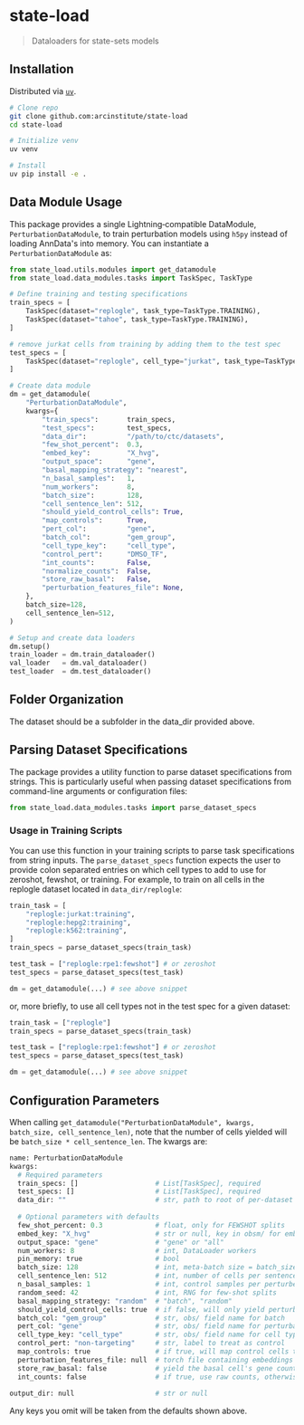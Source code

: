 # state-load

> Dataloaders for state-sets models

## Installation

Distributed via [`uv`](https://docs.astral.sh/uv).

```bash
# Clone repo
git clone github.com:arcinstitute/state-load
cd state-load

# Initialize venv
uv venv

# Install
uv pip install -e .
```

## Data Module Usage

This package provides a single Lightning‐compatible DataModule, `PerturbationDataModule`, to train perturbation models using
`h5py` instead of loading AnnData's into memory. You can instantiate a `PerturbationDataModule` as:

```python
from state_load.utils.modules import get_datamodule
from state_load.data_modules.tasks import TaskSpec, TaskType

# Define training and testing specifications
train_specs = [
    TaskSpec(dataset="replogle", task_type=TaskType.TRAINING),
    TaskSpec(dataset="tahoe", task_type=TaskType.TRAINING),
]

# remove jurkat cells from training by adding them to the test spec
test_specs = [
    TaskSpec(dataset="replogle", cell_type="jurkat", task_type=TaskType.ZEROSHOT),
]

# Create data module
dm = get_datamodule(
    "PerturbationDataModule",
    kwargs={
        "train_specs":       train_specs,
        "test_specs":        test_specs,
        "data_dir":          "/path/to/ctc/datasets",
        "few_shot_percent":  0.3,
        "embed_key":         "X_hvg",
        "output_space":      "gene",
        "basal_mapping_strategy": "nearest",
        "n_basal_samples":   1,
        "num_workers":       8,
        "batch_size":        128,
        "cell_sentence_len": 512,
        "should_yield_control_cells": True,
        "map_controls":      True,
        "pert_col":          "gene",
        "batch_col":         "gem_group",
        "cell_type_key":     "cell_type",
        "control_pert":      "DMSO_TF",
        "int_counts":        False,
        "normalize_counts":  False,
        "store_raw_basal":   False,
        "perturbation_features_file": None,
    },
    batch_size=128,
    cell_sentence_len=512,
)

# Setup and create data loaders
dm.setup()
train_loader = dm.train_dataloader()
val_loader   = dm.val_dataloader()
test_loader  = dm.test_dataloader()
```

## Folder Organization

The dataset should be a subfolder in the data_dir provided above.

## Parsing Dataset Specifications

The package provides a utility function to parse dataset specifications from strings. This is particularly useful when passing dataset specifications from command-line arguments or configuration files:

```python
from state_load.data_modules.tasks import parse_dataset_specs
```

### Usage in Training Scripts

You can use this function in your training scripts to parse task specifications from string inputs.
The `parse_dataset_specs` function expects the user to provide colon separated entries on which cell types
to add to use for zeroshot, fewshot, or training. For example, to train on all cells in the replogle dataset
located in `data_dir/replogle`:

```python
train_task = [
    "replogle:jurkat:training",
    "replogle:hepg2:training",
    "replogle:k562:training",
]
train_specs = parse_dataset_specs(train_task)

test_task = ["replogle:rpe1:fewshot"] # or zeroshot
test_specs = parse_dataset_specs(test_task)

dm = get_datamodule(...) # see above snippet
```

or, more briefly, to use all cell types not in the test spec for a given dataset:


```python
train_task = ["replogle"]
train_specs = parse_dataset_specs(train_task)

test_task = ["replogle:rpe1:fewshot"] # or zeroshot
test_specs = parse_dataset_specs(test_task)

dm = get_datamodule(...) # see above snippet
```


## Configuration Parameters

When calling `get_datamodule("PerturbationDataModule", kwargs, batch_size, cell_sentence_len)`, note that the number of cells 
yielded will be `batch_size * cell_sentence_len`. The kwargs are:

```python
name: PerturbationDataModule
kwargs:
  # Required parameters
  train_specs: []                   # List[TaskSpec], required
  test_specs: []                    # List[TaskSpec], required
  data_dir: ""                      # str, path to root of per-dataset subfolders
  
  # Optional parameters with defaults
  few_shot_percent: 0.3             # float, only for FEWSHOT splits
  embed_key: "X_hvg"                # str or null, key in obsm/ for embeddings
  output_space: "gene"              # "gene" or "all"
  num_workers: 8                    # int, DataLoader workers
  pin_memory: true                  # bool
  batch_size: 128                   # int, meta-batch size = batch_size × cell_sentence_len
  cell_sentence_len: 512            # int, number of cells per sentence
  n_basal_samples: 1                # int, control samples per perturbed cell
  random_seed: 42                   # int, RNG for few-shot splits
  basal_mapping_strategy: "random"  # "batch", "random"
  should_yield_control_cells: true  # if false, will only yield perturbed cells and their mapped control cells
  batch_col: "gem_group"            # str, obs/ field name for batch
  pert_col: "gene"                  # str, obs/ field name for perturbation
  cell_type_key: "cell_type"        # str, obs/ field name for cell type
  control_pert: "non-targeting"     # str, label to treat as control
  map_controls: true                # if true, will map control cells to other random control cells
  perturbation_features_file: null  # torch file containing embeddings for perturbations
  store_raw_basal: false            # yield the basal cell's gene counts in each batch
  int_counts: false                 # if true, use raw counts, otherwise use log counts
  
output_dir: null                    # str or null
```

Any keys you omit will be taken from the defaults shown above.
